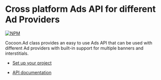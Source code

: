 Cross platform Ads API for different Ad Providers
==================================================

[![NPM](https://nodei.co/npm/cocoon-plugin-ads-ios-common.png)](https://nodei.co/npm/cocoon-plugin-ads-ios-common/)

Cocoon.Ad class provides an easy to use Ads API that can be used with different Ad providers with built-in support for multiple banners and interstitials.

* [Set up your project](https://github.com/ludei/atomic-plugins-ads#javascript-api)

* [API documentation](http://ludei.github.io/cocoon-common/dist/doc/js/Cocoon.Ad.html) 
